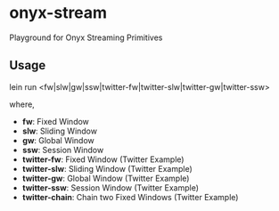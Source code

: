 # onyx-stream

Playground for Onyx Streaming Primitives

## Usage

lein run <fw|slw|gw|ssw|twitter-fw|twitter-slw|twitter-gw|twitter-ssw>

where,

* **fw**: Fixed Window
* **slw**: Sliding Window
* **gw**: Global Window
* **ssw**: Session Window
* **twitter-fw**: Fixed Window (Twitter Example)
* **twitter-slw**: Sliding Window (Twitter Example)
* **twitter-gw**: Global Window (Twitter Example)
* **twitter-ssw**: Session Window (Twitter Example)
* **twitter-chain**: Chain two Fixed Windows (Twitter Example)
